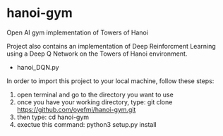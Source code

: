 # hanoi-gym
Open AI gym implementation of Towers of Hanoi

Project also contains an implementation of Deep Reinforcment Learning using a Deep Q Network on the Towers of Hanoi environment.

- hanoi_DQN.py

In order to import this project to your local machine, follow these steps:
  1. open terminal and go to the directory you want to use
  2. once you have your working directory, type: 
      git clone https://github.com/oyefmi/hanoi-gym.git
  3. then type: cd hanoi-gym
  4. exectue this command: python3 setup.py install
